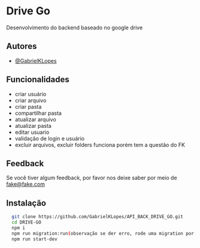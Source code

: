 
# Drive Go 

Desenvolvimento do backend baseado no google drive


## Autores

- [@GabrielKLopes](https://www.github.com/GabrielKLopes)


## Funcionalidades

- criar usuário
- criar arquivo
- criar pasta
- compartilhar pasta
- atualizar arquivo
- atualizar pasta
- editar usuario
- validação de login e usuário
- excluir arquivos, excluir folders funciona porém tem a questão do FK



## Feedback

Se você tiver algum feedback, por favor nos deixe saber por meio de fake@fake.com


## Instalação



```bash
  git clone https://github.com/GabrielKLopes/API_BACK_DRIVE_GO.git
  cd DRIVE-GO
  npm i
  npm run migration:run(observação se der erro, rode uma migration por vez)
  npm run start-dev
```
    